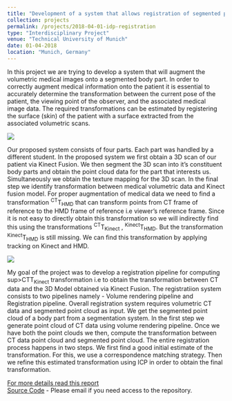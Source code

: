 ```yaml
---
title: "Development of a system that allows registration of segmented point cloud to patient CT data and provide augmentations"
collection: projects
permalink: /projects/2018-04-01-idp-registration
type: "Interdisciplinary Project"
venue: "Technical University of Munich"
date: 01-04-2018
location: "Munich, Germany"
---
```



In this project we are trying to develop a system that will augment the volumetric medical images onto a segmented body part. In order to correctly augment medical information onto the patient it is essential to accurately determine the transformation between the current pose of the patient, the viewing point of the observer, and the associated medical image data. The required transformations can be estimated by registering the surface (skin) of the patient with a surface extracted from the associated volumetric scans.

![](https://dugarsumit.github.io/images/idp-overall-proj.png)

Our proposed system consists of four parts. Each part was handled by a different student. In the proposed system we first obtain a 3D scan of our patient via Kinect Fusion. We then segment the 3D scan into it’s constituent body parts and obtain the point cloud data for the part that interests us. Simultaneously we obtain the texture mapping for the 3D scan. In the final step we identify transformation between medical volumetric data and Kinect fusion model. For proper augmentation of medical data we need to find a transformation <sup>CT</sup>T<sub>HMD</sub> that can transform points from CT frame of reference to the HMD frame of reference i.e viewer’s reference frame. Since it is not easy to directly obtain this transformation so we will indirectly find this using the transformations <sup>CT</sup>T<sub>Kinect</sub> , <sup>Kinect</sup>T<sub>HMD</sub>.  But the transformation
<sup>Kinect</sup>T<sub>HMD</sub> is still missing. We can find this transformation by applying tracking
on Kinect and HMD.

![](https://dugarsumit.github.io/images/idp-registration-flow.png)

My goal of the project was to develop a registration pipeline for computing sup>CT</sup>T<sub>Kinect</sub> transformation i.e to obtain the transformation between CT data and the 3D Model obtained via Kinect Fusion. The registratiion system consists to two pipelines namely - Volume rendering pipeline and Registration pipeline. Overall registration system requires volumetric CT data and segmented point cloud as input. We get the segmented point cloud of a body part from a segmentation system. In the first step we generate point cloud of CT data using volume rendering pipeline. Once we have
both the point clouds we then, compute the transformation between CT data point cloud and segmented point cloud. The entire registration process happens in two steps. We first find a good initial
estimate of the transformation. For this, we use a correspondence matching strategy. Then we refine this estimated transformation using ICP in order to obtain the final transformation.


[For more details read this report](https://dugarsumit.github.io/files/idp-report.pdf)  
[Source Code](https://gitlab.lrz.de/ga87yiq/mart/tree/master/registration) - Please email if you need access to the repository.